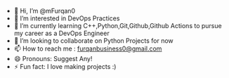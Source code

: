 - 👋 Hi, I’m @mFurqan0
- 👀 I’m interested in DevOps Practices
- 🌱 I’m currently learning C++,Python,Git,Github,Github Actions to pursue my career as a DevOps Engineer
- 💞️ I’m looking to collaborate on Python Projects for now
- 📫 How to reach me : furqanbusiness0@gmail.com
- 😄 Pronouns: Suggest Any!
- ⚡ Fun fact: I love making projects :)

<!---
FurqanGit00/FurqanGit00 is a ✨ special ✨ repository because its `README.md` (this file) appears on your GitHub profile.
You can click the Preview link to take a look at your changes.
--->
